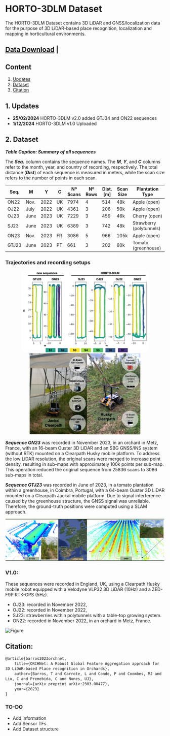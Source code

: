 # HORTO-3DLM Dataset
The HORTO-3DLM Dataset contains 3D LiDAR and GNSS/localization data for the purpose of 3D LiDAR-based place recognition, localization and mapping in horticultural environments.

## [Data Download](https://nas-greenbotics.isr.uc.pt/drive/d/s/x4eZ5aPL96blS0i7xNKIl0iJOtkdU7QR/h3YJb7wuqCZpV9NNxgeITnGTRsDJeVNY-a7eAQXUnGQs#file_id=799704328662196403) | 

## Content
1. [Updates](#1-updates)
2. [Dataset](#2-dataset)
3. [Citation](#3-citation)

## 1. Updates 
- **25/02/2024** HORTO-3DLM v2.0 added GTJ34 and ON22 sequences
- **1/12/2024** HORTO-3DLM v1.0 Uploaded


## 2. Dataset

***Table Caption: Summary of all sequences***

The ***Seq.*** column contains the sequence names. The ***M***, ***Y***, and ***C*** columns refer to the month, year, and country of recording, respectively. The total distance (***Dist***) of each sequence is measured in meters, while the scan size refers to the number of points in each scan.


| Seq.  | M    | Y    | C  | Nº Scans | Nº Rows | Dist. [m] | Scan Size | Plantation Type       |
|-------|------|------|----|----------|---------|-----------|-----------|-----------------------|
| ON22  | Nov. | 2022 | UK | 7974     | 4       | 514       | 48k       | Apple (open)          |
| OJ22  | July | 2022 | UK | 4361     | 3       | 206       | 50k       | Apple (open)          |
| OJ23  | June | 2023 | UK | 7229     | 3       | 459       | 46k       | Cherry (open)         |
| SJ23  | June | 2023 | UK | 6389     | 3       | 742       | 48k       | Strawberry (polytunnels) |
| ON23  | Nov. | 2023 | FR | 3086     | 5       | 966       | 105k      | Apple (open)          |
| GTJ23 | June | 2023 | PT | 661      | 3       | 202       | 60k       | Tomato (greenhouse)   |


### Trajectories and recording setups

<p align="center">
  <img src="figs/sequences.jpg" width="400" />
  <img src="figs/robots.jpg" width="350" /> 
</p>


***Sequence ON23*** was recorded in November 2023, in an orchard in Metz, France,  with an 16-beam Ouster 3D LiDAR and an SBG GNSS/INS system (without RTK) mounted on a Clearpath Husky mobile platform. To address the low LiDAR resolution, the original scans were merged to increase point density, resulting in sub-maps with approximately 100k points per sub-map. This operation reduced the original sequence from 25836 scans to 3086 sub-maps in total.

***Sequence GTJ23*** was recorded in June of 2023, in a tomato plantation within a greenhouse, in Coimbra, Portugal,  with a 64-beam Ouster 3D LiDAR mounted on a Clearpath Jackal mobile platform. Due to signal interference caused by the greenhouse structure, the GNSS signal was unreliable. Therefore, the ground-truth positions were computed using a SLAM approach.

![Figure](figs/3dmap.jpg) 

### V1.0:
These sequences were recorded in England, UK, using a Clearpath Husky mobile robot equipped with a Velodyne VLP32 3D LiDAR (10Hz) and a ZED-F9P RTK-GPS (5Hz).

- OJ23: recorded in November 2022,
- OJ22: recorded in November 2022,
- SJ23: strawberries within polytunnels with a table-top growing system.
- ON22: recorded in November 2022, in an orchard in Metz, France.


![Figure](figs/horto-3dlm.png)

 

## Citation:
```
@article{barros2023orchnet,
    title={ORCHNet: A Robust Global Feature Aggregation approach for 3D LiDAR-based Place recognition in Orchards},
    author={Barros, T and Garrote, L and Conde, P and Coombes, MJ and Liu, C and Premebida, C and Nunes, UJ},
    journal={arXiv preprint arXiv:2303.00477},
    year={2023}
}
```


### TO-DO
- Add information
- Add Sensor TFs
- Add Dataset structure